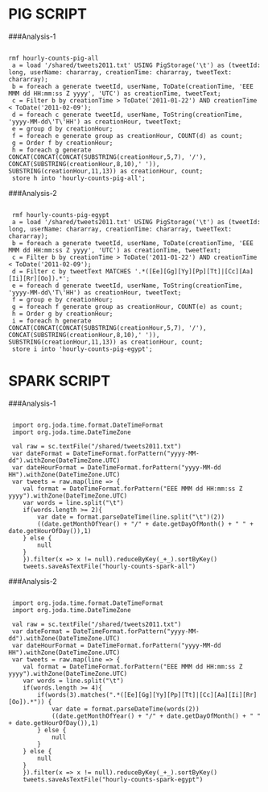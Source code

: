 PIG SCRIPT
==========

###Analysis-1

<pre><code> 
rmf hourly-counts-pig-all
 a = load '/shared/tweets2011.txt' USING PigStorage('\t') as (tweetId: long, userName: chararray, creationTime: chararray, tweetText: chararray);
 b = foreach a generate tweetId, userName, ToDate(creationTime, 'EEE MMM dd HH:mm:ss Z yyyy', 'UTC') as creationTime, tweetText;
 c = Filter b by creationTime > ToDate('2011-01-22') AND creationTime < ToDate('2011-02-09');
 d = foreach c generate tweetId, userName, ToString(creationTime, 'yyyy-MM-dd\'T\'HH') as creationHour, tweetText;
 e = group d by creationHour;
 f = foreach e generate group as creationHour, COUNT(d) as count;
 g = Order f by creationHour;
 h = foreach g generate CONCAT(CONCAT(CONCAT(SUBSTRING(creationHour,5,7), '/'), CONCAT(SUBSTRING(creationHour,8,10),' ')), SUBSTRING(creationHour,11,13)) as creationHour, count;
 store h into 'hourly-counts-pig-all';
</code></pre>

###Analysis-2
	
<pre><code>
 rmf hourly-counts-pig-egypt
 a = load '/shared/tweets2011.txt' USING PigStorage('\t') as (tweetId: long, userName: chararray, creationTime: chararray, tweetText: chararray);
 b = foreach a generate tweetId, userName, ToDate(creationTime, 'EEE MMM dd HH:mm:ss Z yyyy', 'UTC') as creationTime, tweetText;
 c = Filter b by creationTime > ToDate('2011-01-22') AND creationTime < ToDate('2011-02-09');
 d = Filter c by tweetText MATCHES '.*([Ee][Gg][Yy][Pp][Tt]|[Cc][Aa][Ii][Rr][Oo]).*';
 e = foreach d generate tweetId, userName, ToString(creationTime, 'yyyy-MM-dd\'T\'HH') as creationHour, tweetText;
 f = group e by creationHour;
 g = foreach f generate group as creationHour, COUNT(e) as count;
 h = Order g by creationHour;
 i = foreach h generate CONCAT(CONCAT(CONCAT(SUBSTRING(creationHour,5,7), '/'), CONCAT(SUBSTRING(creationHour,8,10),' ')), SUBSTRING(creationHour,11,13)) as creationHour, count;
 store i into 'hourly-counts-pig-egypt';
</code></pre>

SPARK SCRIPT
============

###Analysis-1

<pre><code>
 import org.joda.time.format.DateTimeFormat
 import org.joda.time.DateTimeZone
 
 val raw = sc.textFile("/shared/tweets2011.txt")
 var dateFormat = DateTimeFormat.forPattern("yyyy-MM-dd").withZone(DateTimeZone.UTC)
 var dateHourFormat = DateTimeFormat.forPattern("yyyy-MM-dd HH").withZone(DateTimeZone.UTC)
 var tweets = raw.map(line => { 
    val format = DateTimeFormat.forPattern("EEE MMM dd HH:mm:ss Z yyyy").withZone(DateTimeZone.UTC)
    var words = line.split("\t")
	if(words.length >= 2){
		var date = format.parseDateTime(line.split("\t")(2))
		((date.getMonthOfYear() + "/" + date.getDayOfMonth() + " " + date.getHourOfDay()),1)
	} else {
		null
	}
	}).filter(x => x != null).reduceByKey(_+_).sortByKey()
	tweets.saveAsTextFile("hourly-counts-spark-all")
</code></pre>

###Analysis-2

<pre><code>
 import org.joda.time.format.DateTimeFormat
 import org.joda.time.DateTimeZone
 
 val raw = sc.textFile("/shared/tweets2011.txt")
 var dateFormat = DateTimeFormat.forPattern("yyyy-MM-dd").withZone(DateTimeZone.UTC)
 var dateHourFormat = DateTimeFormat.forPattern("yyyy-MM-dd HH").withZone(DateTimeZone.UTC)
 var tweets = raw.map(line => { 
    val format = DateTimeFormat.forPattern("EEE MMM dd HH:mm:ss Z yyyy").withZone(DateTimeZone.UTC)
    var words = line.split("\t")
	if(words.length >= 4){
		if(words(3).matches(".*([Ee][Gg][Yy][Pp][Tt]|[Cc][Aa][Ii][Rr][Oo]).*")) {
			var date = format.parseDateTime(words(2))
			((date.getMonthOfYear() + "/" + date.getDayOfMonth() + " " + date.getHourOfDay()),1)
		} else {
			null
		}
	} else {
		null
	}
	}).filter(x => x != null).reduceByKey(_+_).sortByKey()
	tweets.saveAsTextFile("hourly-counts-spark-egypt")
</code></pre>

